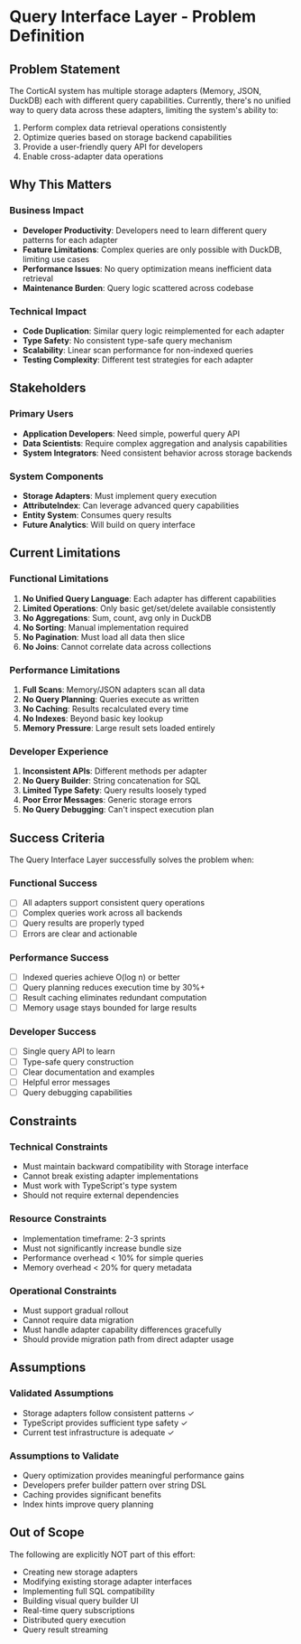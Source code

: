 # Query Interface Layer - Problem Definition

## Problem Statement

The CorticAI system has multiple storage adapters (Memory, JSON, DuckDB) each with different query capabilities. Currently, there's no unified way to query data across these adapters, limiting the system's ability to:

1. Perform complex data retrieval operations consistently
2. Optimize queries based on storage backend capabilities
3. Provide a user-friendly query API for developers
4. Enable cross-adapter data operations

## Why This Matters

### Business Impact
- **Developer Productivity**: Developers need to learn different query patterns for each adapter
- **Feature Limitations**: Complex queries are only possible with DuckDB, limiting use cases
- **Performance Issues**: No query optimization means inefficient data retrieval
- **Maintenance Burden**: Query logic scattered across codebase

### Technical Impact
- **Code Duplication**: Similar query logic reimplemented for each adapter
- **Type Safety**: No consistent type-safe query mechanism
- **Scalability**: Linear scan performance for non-indexed queries
- **Testing Complexity**: Different test strategies for each adapter

## Stakeholders

### Primary Users
- **Application Developers**: Need simple, powerful query API
- **Data Scientists**: Require complex aggregation and analysis capabilities
- **System Integrators**: Need consistent behavior across storage backends

### System Components
- **Storage Adapters**: Must implement query execution
- **AttributeIndex**: Can leverage advanced query capabilities
- **Entity System**: Consumes query results
- **Future Analytics**: Will build on query interface

## Current Limitations

### Functional Limitations
1. **No Unified Query Language**: Each adapter has different capabilities
2. **Limited Operations**: Only basic get/set/delete available consistently
3. **No Aggregations**: Sum, count, avg only in DuckDB
4. **No Sorting**: Manual implementation required
5. **No Pagination**: Must load all data then slice
6. **No Joins**: Cannot correlate data across collections

### Performance Limitations
1. **Full Scans**: Memory/JSON adapters scan all data
2. **No Query Planning**: Queries execute as written
3. **No Caching**: Results recalculated every time
4. **No Indexes**: Beyond basic key lookup
5. **Memory Pressure**: Large result sets loaded entirely

### Developer Experience
1. **Inconsistent APIs**: Different methods per adapter
2. **No Query Builder**: String concatenation for SQL
3. **Limited Type Safety**: Query results loosely typed
4. **Poor Error Messages**: Generic storage errors
5. **No Query Debugging**: Can't inspect execution plan

## Success Criteria

The Query Interface Layer successfully solves the problem when:

### Functional Success
- [ ] All adapters support consistent query operations
- [ ] Complex queries work across all backends
- [ ] Query results are properly typed
- [ ] Errors are clear and actionable

### Performance Success
- [ ] Indexed queries achieve O(log n) or better
- [ ] Query planning reduces execution time by 30%+
- [ ] Result caching eliminates redundant computation
- [ ] Memory usage stays bounded for large results

### Developer Success
- [ ] Single query API to learn
- [ ] Type-safe query construction
- [ ] Clear documentation and examples
- [ ] Helpful error messages
- [ ] Query debugging capabilities

## Constraints

### Technical Constraints
- Must maintain backward compatibility with Storage<T> interface
- Cannot break existing adapter implementations
- Must work with TypeScript's type system
- Should not require external dependencies

### Resource Constraints
- Implementation timeframe: 2-3 sprints
- Must not significantly increase bundle size
- Performance overhead < 10% for simple queries
- Memory overhead < 20% for query metadata

### Operational Constraints
- Must support gradual rollout
- Cannot require data migration
- Must handle adapter capability differences gracefully
- Should provide migration path from direct adapter usage

## Assumptions

### Validated Assumptions
- Storage adapters follow consistent patterns ✓
- TypeScript provides sufficient type safety ✓
- Current test infrastructure is adequate ✓

### Assumptions to Validate
- Query optimization provides meaningful performance gains
- Developers prefer builder pattern over string DSL
- Caching provides significant benefits
- Index hints improve query planning

## Out of Scope

The following are explicitly NOT part of this effort:
- Creating new storage adapters
- Modifying existing storage adapter interfaces
- Implementing full SQL compatibility
- Building visual query builder UI
- Real-time query subscriptions
- Distributed query execution
- Query result streaming